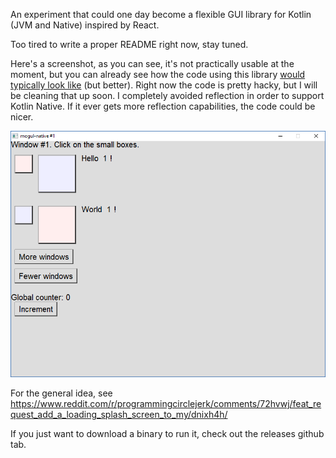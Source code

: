 An experiment that could one day become a flexible GUI library for Kotlin (JVM and Native) inspired by React.

Too tired to write a proper README right now, stay tuned.

Here's a screenshot, as you can see, it's not practically usable at the moment, but you can already
see how the code using this library [would typically look like](native/src/mogul/demo/testComponents.kt#L16) (but better).
Right now the code is pretty hacky, but I will be cleaning that up soon. I completely avoided reflection
in order to support Kotlin Native. If it ever gets more reflection capabilities, the code could be nicer.

![screenshot](screenshot.png)

For the general idea, see https://www.reddit.com/r/programmingcirclejerk/comments/72hvwj/feat_request_add_a_loading_splash_screen_to_my/dnixh4h/

If you just want to download a binary to run it, check out the releases github tab.
